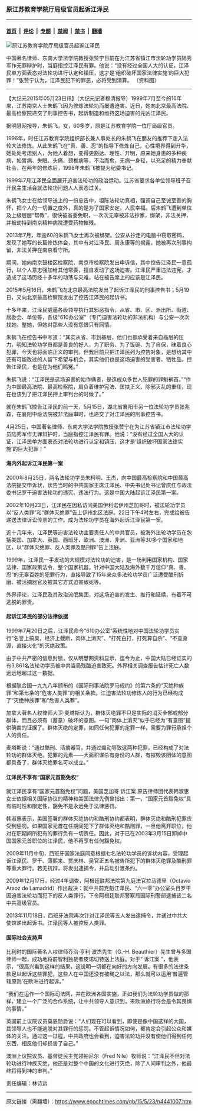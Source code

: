 ### 原江苏教育学院厅局级官员起诉江泽民

---

#### [首页](../../../..?n4441007) &nbsp;|&nbsp; [评论](../../../../../epoch-comment?n4441007) &nbsp;|&nbsp; [专题](../../../../../epoch-special?n4441007) &nbsp;|&nbsp; [禁闻](../../../../../epoch-news?n4441007) &nbsp;|&nbsp; [禁书](../../../../../books?n4441007) &nbsp;|&nbsp; [翻墙](https://github.com/gfw-breaker/nogfw/blob/master/README.md?n4441007)


<div><img alt="原江苏教育学院厅局级官员起诉江泽民" class="attachment-djy_600_400 size-djy_600_400 wp-post-image" src="https://i.epochtimes.com/assets/uploads/2015/05/1505221508211002-600x400.jpg"/>
<div class="caption">
 <p>
  中国著名律师、东南大学法学院教授张赞宁日前在为江苏省镇江市法轮功学员陆秀军作无罪辩护时，当庭指控江泽民有罪。他说：“没有经过全国人大的认证，江泽民单方面表态对法轮功进行认定和镇压，这才是‘组织破坏国家法律实施’的巨大犯罪！”张赞宁认为，江泽民犯下的罪恶，必将受到清算。 （资料图）
 </p>
</div></div><hr/><div class="post_content" id="artbody" itemprop="articleBody">
 <!-- article content begin -->
 <p>
  【大纪元2015年05月23日讯】（大纪元记者穆清报导）1999年7月至今的16年来，江苏南京人士朱鹤飞因为修炼法轮功而屡遭迫害。近日，她向北京最高法院、最高检察院递交了刑事控告书，起诉制造和维持这场迫害的元凶江泽民。
 </p>
 <p>
  据明慧网报导，朱鹤飞，女，60多岁，原是江苏教育学院一位厅局级官员。
 </p>
 <p>
  1996年，时任江苏教育学院组织部长兼人事处长的朱鹤飞在朋友的推荐下走入法轮大法修炼。从此朱鹤飞在“真、善、忍”的指导下修炼自己，心性境界得到升华，她处处考虑别人，为他人着想，变得更豁达、理性、开明，原来她身患的多种疾病，如胃病、失眠、头痛、颈椎病等，不治而愈，无病一身轻，以充足的精力奉献社会，在两年的修炼后，1998年朱鹤飞被提为纪委书记。
 </p>
 <p>
  1999年7月江泽民全面展开迫害法轮功的政治运动。江苏省要求各单位领导班子召开民主生活会就法轮功问题人人表态过关。
 </p>
 <p>
  朱鹤飞女士在给领导送上的一份忠告中，坦陈法轮功真相，强调自己至诚至善的胸怀，把个人的一切置之度外，真的是为了国家安定，人民幸福。后朱鹤飞遭到单位及上级层层“帮教”，很快被省委免职，一次次无辜被非法抄家，绑架，非法关押，并被劫持到南京精神病院遭受药物摧残。
 </p>
 <p>
  2013年7月，年逾60的朱鹤飞女士再次被绑架。公安从抄走的电脑中窃取密码，发现了她写的长篇修炼体会，其中有对江泽民、周永康等的揭露。她被再次刑事拘留，非法关押在南京看守所。
 </p>
 <p>
  期间，她向南京鼓楼区检察院、南京市检察院发出申诉信，其中控告江泽民一意孤行，以个人意志强加给其他常委，擅自发动了这场迫害。江泽民严重违法违宪，才造成了这场历经十多年的动荡与灾难，站在被告席上的应该是江泽民。
 </p>
 <p>
  2015年5月16日，朱鹤飞向北京最高法院发出了起诉江泽民的刑事控告书；5月19日，又向北京最高检察院发出了控告江泽民的起诉书。
 </p>
 <p>
  十多年来，江泽民威逼各级领导执行其邪恶指令，从省、市、区、派出所、街道、居委会、单位等，各级“610办公室”（专门迫害法轮功的非法机构）与公安一次次找她，整她，但她对那些人没有怨恨只有同情。
 </p>
 <p>
  朱鹤飞在控告书中写道：“其实从省、市到基层，他们也都承受着来自高层的压力，明知法轮功学员都是善良的好人，为了职务、为了饭碗、为了自保，昧着良心犯罪，今天也将面临正义的审判。但我目前只把江泽民列为控告对象，是想给其中还有可能改过的人留下希望与机会，其实他们也是这场迫害的受害者、牺牲品，控告江泽民，也是在为他们鸣冤。”
 </p>
 <p>
  朱鹤飞说：“江泽民是这场迫害的始作俑者，是造成众多世人犯罪的罪魁祸首。”“作为中国最高法院、最高检察院，肩负着维护宪法、匡扶正义、除邪灭乱的重任，现在也该到了把江泽民押上审判台的时候了。”
 </p>
 <p>
  就在朱鹤飞控告江泽民的前一天，5月15日，湖北省襄阳市另一位法轮功学员张兆森，在襄阳中级法院被非法庭审时，也递交了对江泽民的刑事控告书。
 </p>
 <p>
  4月25日，中国著名律师、东南大学法学院教授张赞宁在为江苏省镇江市法轮功学员陆秀军作无罪辩护时，当庭指控江泽民有罪。他说：“没有经过全国人大的认证，江泽民单方面表态对法轮功进行认定和镇压，这才是‘组织破坏国家法律实施’的巨大犯罪！”
 </p>
 <p>
  <h4>
   海内外起诉江泽民第一案
  </h4>
  <p>
   2000年8月25日，两名法轮功学员朱柯明、王杰，向中国最高检察院和中国最高法院提交申诉状，状告当时的中共国家主席江泽民、中央书记处书记曾庆红与政法委书记罗干迫害法轮功的违宪、违法行为。这是中国大陆起诉江泽民第一案。
  </p>
  <p>
   2002年10月23日，江泽民在因私访问美国伊利诺伊州芝加哥时，被法轮功学员以“反人类罪”和“群体灭绝罪”告上伊州北区法庭。22日下午4时左右，完成给被告递送法律诉讼传票的工作。成为法轮功学员在海外起诉江泽民第一案。
  </p>
  <p>
   近十几年来，江泽民等迫害法轮功主要责任人的中共官员，被海外法轮功学员在包括美国、加拿大、英国、西班牙、欧洲、澳洲、非洲、亚洲等30多个国家和地区，以“群体灭绝罪、反人类罪及酷刑罪”告上法庭。
  </p>
  <p>
   1999年，江泽民一手发动的大规模对法轮功的迫害，是一场利用国家机构、国家法律、国家政策法令，整个国家机器，针对中国大陆及海外数千万信仰“真、善、忍”的无辜百姓的犯罪行为，直接导致了15年来众多法轮功学员广泛遭受酷刑折磨、被活摘器官及被其它方式迫害致死等。
  </p>
  <p>
   外界评论，江泽民及其政治流氓集团，对这场迫害的发生、推行和延续，有着不可逃脱的罪责。
  </p>
  <p>
   <h4>
    起诉江泽民的部分法律依据
   </h4>
   <p>
    1999年7月20日之后，江泽民命令“610办公室”系统性地对中国法轮功学员实行“名誉上搞臭，经济上截断，肉体上消灭”、“打死白打，打死算自杀”、“不查身源，直接火化”的灭绝政策。
   </p>
   <p>
    由于中共严密的信息封锁，仅从明慧网资料显示，迄今为止，中国大陆已经证实的有3,861名法轮功学员被中共当局残酷迫害致死。外界相关调查报告估计死亡人数远远地超过这一数据。
   </p>
   <p>
    根据联合国一九九八年颁布的《国际刑事法院罗马规约》的第六条的“灭绝种族罪”和第七条的“危害人类罪”的相关条款。江迫害法轮功修炼人的行为已经构成了“灭绝种族罪”和“危害人类罪”。
   </p>
   <p>
    加拿大著名人权律师大卫‧麦塔斯认为，群体灭绝罪不只是实际的消灭全部或部分群体，而且必须有（蓄意）破坏的意图。一句“肉体上消灭”似乎已经为“有意图”提供确凿的证据了。群体灭绝的定罪，如同任何犯罪的定罪一样，需要为罪行承担个人的责任。
   </p>
   <p>
    麦塔斯说：“通过酷刑、活摘器官，并通过煽动导致这两种犯罪，已经构成了对法轮功的群体灭绝。犯罪的元素——大面积谋杀有身份的人群，有摧毁该团体的意图都具备了，群体灭绝罪名可以成立。”
   </p>
   <p>
    <h4>
     江泽民不享有“国家元首豁免权”
    </h4>
    <p>
     就江泽民享有“国家元首豁免权”问题，美国芝加哥
     <ok href="https://www.epochtimes.com/gb/tag/%E8%AF%89%E6%B1%9F%E6%A1%88.html">
      诉江案
     </ok>
     原告律师团代表韩淑惠女士依据相关国际协议的精神和美国法律先例曾指出：第一，“国家元首豁免权”具有临时性和限定性，豁免不是永远免于法律惩罚。
    </p>
    <p>
     韩淑惠表示，美国签署的群体灭绝协约和酷刑协约都表明，群体灭绝和酷刑犯罪应受到惩罚。如果国家元首在任期间犯下了群体灭绝和酷刑罪，一旦他离开职位，他对在职期间所犯有的罪行负有一切责任。因此，对于已在2003年3月15日卸掉中国国家元首职位的江泽民，他不再享有任何豁免权。
    </p>
    <p>
     2009年11月中旬，西班牙国家法庭同意根据七名法轮功学员的诉状内容，受理起诉江泽民、罗干、薄熙来、贾庆林、吴官正五名被告所犯下的群体灭绝罪及酷刑罪等重大罪行。若无抗辩，将发出逮捕令，并启动引渡条约。
    </p>
    <p>
     2009年12月17日，经过4年调查，阿根廷联邦法院第九庭法官拉马德里（Octavio Araoz de Lamadrid）作出裁决：就中共前党魁江泽民、“六一零”办公室头目罗干因迫害法轮功而犯下的反人类罪行，下令阿根廷联邦警察局国际刑警部逮捕该二名中共高级官员。
    </p>
    <p>
     2013年11月18日，西班牙法院再次针对江泽民等五人发出逮捕令，并通过中共大使馆递出起诉书。江泽民等人被控反人类罪。
    </p>
    <p>
     <h4>
      国际社会支持声
     </h4>
     <p>
      比利时的国际著名人权律师乔治‧亨利‧波杰先生（G.-H. Beauthier）先生曾与多国律师一起，成功地将前智利独裁者皮诺切特送上法庭。对于“
      <ok href="https://www.epochtimes.com/gb/tag/%E8%AF%89%E6%B1%9F%E6%A1%88.html">
       诉江案
      </ok>
      ”，他表示，“很高兴看到这样的结果，这说明一切都在向好的方向发展。有很多的法律条款足以起诉这些罪犯，这些人在中国还没有被绳之以法，那么就可以运用‘普遍管辖原则’在欧洲进行起诉。”
     </p>
     <p>
      “我们在运作一个国际司法网，并在欧洲各国实施，正如我们为法轮功学员做的那样，建立一个广泛的合作系统，让中共领导人意识到，来欧洲旅行将会是令其畏惧的事情。”
     </p>
     <p>
      英国前上议院议员莫恩勋爵说：“人们现在可以看到，即使是像中国这样的大国，其领导人也不能逃脱对其罪行的惩罚。不管起诉情况如何，都肯定会引起公众和媒体的关注。通过这一过程，中共政府也会看到，迫害法轮功并没有使他们得到任何东西，相反他们却损害了自己。”
     </p>
     <p>
      澳洲上议院议员、基督徒民主党领袖尼尔（Fred Nile）牧师说：“江泽民不但对法轮功进行种族灭绝，他还是对整个中国的文化进行灭绝，除了人间审判之外，他最终将得到神的审判。”
     </p>
     <p>
      责任编辑：林诗远
     </p>
     <!-- article content end -->
     <div id="below_article_ad">
     </div>
    </p>
   </p>
  </p>
 </p>
</div>


---

原文链接（需翻墙）：https://www.epochtimes.com/gb/15/5/23/n4441007.htm